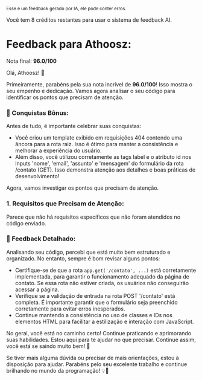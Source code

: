 <sup>Esse é um feedback gerado por IA, ele pode conter erros.</sup>

Você tem 8 créditos restantes para usar o sistema de feedback AI.

# Feedback para Athoosz:

Nota final: **96.0/100**

Olá, Athoosz! 🚀

Primeiramente, parabéns pela sua nota incrível de **96.0/100**! Isso mostra o seu empenho e dedicação. Vamos agora analisar o seu código para identificar os pontos que precisam de atenção.

### 🎉 Conquistas Bônus:
Antes de tudo, é importante celebrar suas conquistas:
- Você criou um template exibido em requisições 404 contendo uma âncora para a rota raiz. Isso é ótimo para manter a consistência e melhorar a experiência do usuário.
- Além disso, você utilizou corretamente as tags label e o atributo id nos inputs 'nome', 'email', 'assunto' e 'mensagem' do formulário da rota /contato (GET). Isso demonstra atenção aos detalhes e boas práticas de desenvolvimento!

Agora, vamos investigar os pontos que precisam de atenção.

### 1. Requisitos que Precisam de Atenção:
Parece que não há requisitos específicos que não foram atendidos no código enviado.

### 📝 Feedback Detalhado:
Analisando seu código, percebi que está muito bem estruturado e organizado. No entanto, sempre é bom revisar alguns pontos:
- Certifique-se de que a rota `app.get('/contato', ...)` está corretamente implementada, para garantir o funcionamento adequado da página de contato. Se essa rota não estiver criada, os usuários não conseguirão acessar a página.
- Verifique se a validação de entrada na rota POST '/contato' está completa. É importante garantir que o formulário seja preenchido corretamente para evitar erros inesperados.
- Continue mantendo a consistência no uso de classes e IDs nos elementos HTML para facilitar a estilização e interação com JavaScript.

No geral, você está no caminho certo! Continue praticando e aprimorando suas habilidades. Estou aqui para te ajudar no que precisar. Continue assim, você está se saindo muito bem! 🌟

Se tiver mais alguma dúvida ou precisar de mais orientações, estou à disposição para ajudar. Parabéns pelo seu excelente trabalho e continue brilhando no mundo da programação! 💡🚀